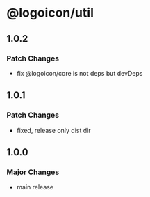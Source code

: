 # @logoicon/util

## 1.0.2

### Patch Changes

- fix @logoicon/core is not deps but devDeps

## 1.0.1

### Patch Changes

- fixed, release only dist dir

## 1.0.0

### Major Changes

- main release

